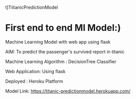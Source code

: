  t]TiitanicPredictionModel
 # First end to end Ml Model:)
 
 Machine Learning Model with web app using flask
 
 AIM: To predict the passenger's survived report in titanic 
 
 Machine Learning Algorithm : DecisionTree Classifier
 
 Web Application: Using flask
 
 Deployed : Heroku Platform
 
 Model Link: https://titanic-predictionmodel.herokuapp.com/
